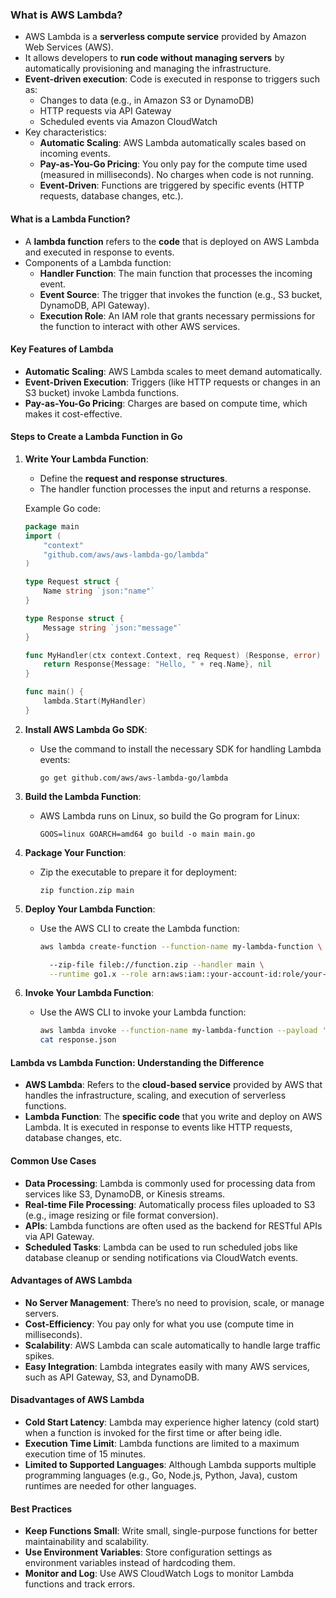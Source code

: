 ### What is AWS Lambda?

- AWS Lambda is a **serverless compute service** provided by Amazon Web Services (AWS).
- It allows developers to **run code without managing servers** by automatically provisioning and managing the infrastructure.
- **Event-driven execution**: Code is executed in response to triggers such as:
    - Changes to data (e.g., in Amazon S3 or DynamoDB)
    - HTTP requests via API Gateway
    - Scheduled events via Amazon CloudWatch
- Key characteristics:
    - **Automatic Scaling**: AWS Lambda automatically scales based on incoming events.
    - **Pay-as-You-Go Pricing**: You only pay for the compute time used (measured in milliseconds). No charges when code is not running.
    - **Event-Driven**: Functions are triggered by specific events (HTTP requests, database changes, etc.).

#### What is a Lambda Function?

- A **lambda function** refers to the **code** that is deployed on AWS Lambda and executed in response to events.
- Components of a Lambda function:
    - **Handler Function**: The main function that processes the incoming event.
    - **Event Source**: The trigger that invokes the function (e.g., S3 bucket, DynamoDB, API Gateway).
    - **Execution Role**: An IAM role that grants necessary permissions for the function to interact with other AWS services.

#### **Key Features of Lambda**

- **Automatic Scaling**: AWS Lambda scales to meet demand automatically.
- **Event-Driven Execution**: Triggers (like HTTP requests or changes in an S3 bucket) invoke Lambda functions.
- **Pay-as-You-Go Pricing**: Charges are based on compute time, which makes it cost-effective.

#### **Steps to Create a Lambda Function in Go**

1. **Write Your Lambda Function**:
    
    - Define the **request and response structures**.
    - The handler function processes the input and returns a response.
    
    Example Go code:
    
    ```go
    package main
    import (
        "context"
        "github.com/aws/aws-lambda-go/lambda"
    )
    
    type Request struct {
        Name string `json:"name"`
    }
    
    type Response struct {
        Message string `json:"message"`
    }
    
    func MyHandler(ctx context.Context, req Request) (Response, error) {
        return Response{Message: "Hello, " + req.Name}, nil
    }
    
    func main() {
        lambda.Start(MyHandler)
    }
    ```
    
2. **Install AWS Lambda Go SDK**:
    
    - Use the command to install the necessary SDK for handling Lambda events:
        
        ```
        go get github.com/aws/aws-lambda-go/lambda
        ```
        
3. **Build the Lambda Function**:
    
    - AWS Lambda runs on Linux, so build the Go program for Linux:
        
        ```
        GOOS=linux GOARCH=amd64 go build -o main main.go
        ```
        
4. **Package Your Function**:
    
    - Zip the executable to prepare it for deployment:
        
        ```
        zip function.zip main
        ```
        
5. **Deploy Your Lambda Function**:
    
    - Use the AWS CLI to create the Lambda function:
        
        ```bash
        aws lambda create-function --function-name my-lambda-function \
      
		  --zip-file fileb://function.zip --handler main \
          --runtime go1.x --role arn:aws:iam::your-account-id:role/your-lambda-role
        ```
        
6. **Invoke Your Lambda Function**:
    
    - Use the AWS CLI to invoke your Lambda function:
        
        ```bash
        aws lambda invoke --function-name my-lambda-function --payload '{"name": "World"}' response.json
        cat response.json
        ```
        

#### **Lambda vs Lambda Function: Understanding the Difference**

- **AWS Lambda**: Refers to the **cloud-based service** provided by AWS that handles the infrastructure, scaling, and execution of serverless functions.
- **Lambda Function**: The **specific code** that you write and deploy on AWS Lambda. It is executed in response to events like HTTP requests, database changes, etc.

#### **Common Use Cases**

- **Data Processing**: Lambda is commonly used for processing data from services like S3, DynamoDB, or Kinesis streams.
- **Real-time File Processing**: Automatically process files uploaded to S3 (e.g., image resizing or file format conversion).
- **APIs**: Lambda functions are often used as the backend for RESTful APIs via API Gateway.
- **Scheduled Tasks**: Lambda can be used to run scheduled jobs like database cleanup or sending notifications via CloudWatch events.

#### **Advantages of AWS Lambda**

- **No Server Management**: There’s no need to provision, scale, or manage servers.
- **Cost-Efficiency**: You pay only for what you use (compute time in milliseconds).
- **Scalability**: AWS Lambda can scale automatically to handle large traffic spikes.
- **Easy Integration**: Lambda integrates easily with many AWS services, such as API Gateway, S3, and DynamoDB.

#### **Disadvantages of AWS Lambda**

- **Cold Start Latency**: Lambda may experience higher latency (cold start) when a function is invoked for the first time or after being idle.
- **Execution Time Limit**: Lambda functions are limited to a maximum execution time of 15 minutes.
- **Limited to Supported Languages**: Although Lambda supports multiple programming languages (e.g., Go, Node.js, Python, Java), custom runtimes are needed for other languages.

#### **Best Practices**

- **Keep Functions Small**: Write small, single-purpose functions for better maintainability and scalability.
- **Use Environment Variables**: Store configuration settings as environment variables instead of hardcoding them.
- **Monitor and Log**: Use AWS CloudWatch Logs to monitor Lambda functions and track errors.
